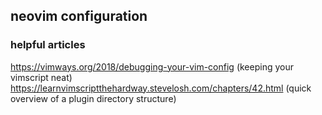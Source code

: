 ## neovim configuration

### helpful articles

https://vimways.org/2018/debugging-your-vim-config (keeping your vimscript neat)
https://learnvimscriptthehardway.stevelosh.com/chapters/42.html (quick overview of a plugin directory structure)
